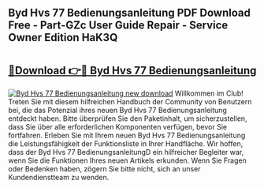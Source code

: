 ## Byd Hvs 77 Bedienungsanleitung PDF Download Free - Part-GZc User Guide Repair - Service Owner Edition HaK3Q

# <h2><a href="http://df4qsmn.blite.top/?on=Byd+Hvs+77+Bedienungsanleitung">🔗Download 👉🔴 Byd Hvs 77 Bedienungsanleitung</a></h2>

[![Byd Hvs 77 Bedienungsanleitung new download](https://i.imgur.com/lujVjoI.png)](http://df4qsmn.blite.top/?on=Byd+Hvs+77+Bedienungsanleitung)
Willkommen im Club! Treten Sie mit diesem hilfreichen Handbuch der Community von Benutzern bei, die das Potenzial ihres neuen Byd Hvs 77 Bedienungsanleitung entdeckt haben. Bitte überprüfen Sie den Paketinhalt, um sicherzustellen, dass Sie über alle erforderlichen Komponenten verfügen, bevor Sie fortfahren. Erleben Sie mit Ihrem neuen Byd Hvs 77 Bedienungsanleitung die Leistungsfähigkeit der Funktionsliste in Ihrer Handfläche. Wir hoffen, dass der Byd Hvs 77 BedienungsanleitungD ein hilfreicher Begleiter war, wenn Sie die Funktionen Ihres neuen Artikels erkunden. Wenn Sie Fragen oder Bedenken haben, zögern Sie bitte nicht, sich an unser Kundendienstteam zu wenden.
